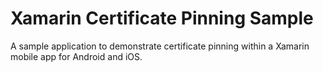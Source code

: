 # Xamarin Certificate Pinning Sample

A sample application to demonstrate certificate pinning within a Xamarin mobile app for Android and iOS.
